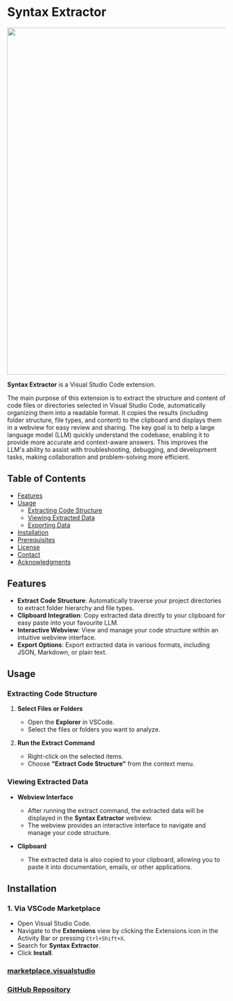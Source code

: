 # Syntax Extractor

<img src="https://github.com/jojomondag/Syntax-Extractor/blob/193671e4ed55818b937ad570e5426352ef538d88/resources/Syntax%20Extractor.png" width="800">


**Syntax Extractor** is a Visual Studio Code extension.

The main purpose of this extension is to extract the structure and content of code files or directories selected in Visual Studio Code, automatically organizing them into a readable format. It copies the results (including folder structure, file types, and content) to the clipboard and displays them in a webview for easy review and sharing. The key goal is to help a large language model (LLM) quickly understand the codebase, enabling it to provide more accurate and context-aware answers. This improves the LLM's ability to assist with troubleshooting, debugging, and development tasks, making collaboration and problem-solving more efficient.

## Table of Contents

- [Features](#features)
- [Usage](#usage)
  - [Extracting Code Structure](#extracting-code-structure)
  - [Viewing Extracted Data](#viewing-extracted-data)
  - [Exporting Data](#exporting-data)
- [Installation](#installation)
- [Prerequisites](#prerequisites)
- [License](#license)
- [Contact](#contact)
- [Acknowledgments](#acknowledgments)

## Features

- **Extract Code Structure**: Automatically traverse your project directories to extract folder hierarchy and file types.
- **Clipboard Integration**: Copy extracted data directly to your clipboard for easy paste into your favourite LLM.
- **Interactive Webview**: View and manage your code structure within an intuitive webview interface.
- **Export Options**: Export extracted data in various formats, including JSON, Markdown, or plain text.

## Usage

### Extracting Code Structure

1. **Select Files or Folders**

   - Open the **Explorer** in VSCode.
   - Select the files or folders you want to analyze.

2. **Run the Extract Command**

   - Right-click on the selected items.
   - Choose **"Extract Code Structure"** from the context menu.

### Viewing Extracted Data

- **Webview Interface**
  
  - After running the extract command, the extracted data will be displayed in the **Syntax Extractor** webview.
  - The webview provides an interactive interface to navigate and manage your code structure.

- **Clipboard**
  
  - The extracted data is also copied to your clipboard, allowing you to paste it into documentation, emails, or other applications.


## Installation

### 1. Via VSCode Marketplace

- Open Visual Studio Code.
- Navigate to the **Extensions** view by clicking the Extensions icon in the Activity Bar or pressing `Ctrl+Shift+X`.
- Search for **Syntax Extractor**.
- Click **Install**.

### [marketplace.visualstudio](https://marketplace.visualstudio.com/items?itemName=JosefNobach.syntax-extractor)
### [GitHub Repository](https://github.com/jojomondag/Syntax-Extractor)
